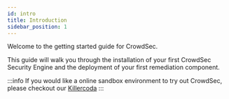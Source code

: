 ```yaml
---
id: intro
title: Introduction
sidebar_position: 1
---
```


Welcome to the getting started guide for CrowdSec.

This guide will walk you through the installation of your first CrowdSec Security Engine and the deployment of your first remediation component.

:::info
If you would like a online sandbox environment to try out CrowdSec, please checkout our [Killercoda](https://killercoda.com/iiamloz/scenario/crowdsec-setup)
:::
